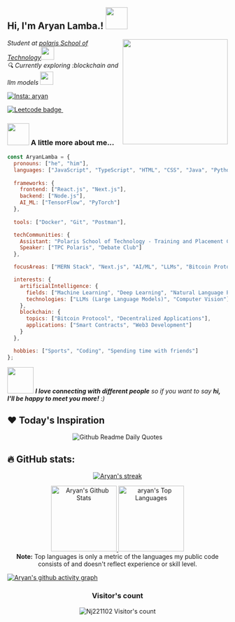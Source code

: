 <h2> Hi, I'm Aryan Lamba.!  <img src="https://media.giphy.com/media/WUm2STzv0N5fl3ezyr/giphy.gif" width="50"></h2>
<img align='right' src="output-onlinegiftools.gif" width="240">
<p><em> Student at <a href="https:https://polariscampus.com/">polaris  School of Technology</a><img src="https://media.giphy.com/media/fYSnHlufseco8Fh93Z/giphy.gif" width="30"></br> 🔍 Currently exploring :blockchain and llm models <img src="https://media.giphy.com/media/WUlplcMpOCEmTGBtBW/giphy.gif" width="30"> 
</em></p>

[![Insta: aryan](https://img.shields.io/twitter/follow/aryanlamba5566?style=social)](https://twitter.com/Aryanlamba011) &nbsp;&nbsp;

<a href="https://leetcode.com/aryan_lamba011/">
    <img src="https://img.shields.io/badge/-LeetCode-black?style=social&logo=Leetcode" alt="Leetcode badge">
</a> &nbsp;&nbsp;


### <img src="https://media.giphy.com/media/VgCDAzcKvsR6OM0uWg/giphy.gif" width="50"> A little more about me...  

```javascript
const AryanLamba = {
  pronouns: ["he", "him"],
  languages: ["JavaScript", "TypeScript", "HTML", "CSS", "Java", "Python"],
  
  frameworks: {
    frontend: ["React.js", "Next.js"],
    backend: ["Node.js"],
    AI_ML: ["TensorFlow", "PyTorch"]
  },
  
  tools: ["Docker", "Git", "Postman"],

  techCommunities: {
    Assistant: "Polaris School of Technology - Training and Placement Club",
    Speaker: ["TPC Polaris", "Debate Club"]
  },

  focusAreas: ["MERN Stack", "Next.js", "AI/ML", "LLMs", "Bitcoin Protocol", "DSA"],

  interests: {
    artificialIntelligence: {
      fields: ["Machine Learning", "Deep Learning", "Natural Language Processing (NLP)"],
      technologies: ["LLMs (Large Language Models)", "Computer Vision"]
    },
    blockchain: {
      topics: ["Bitcoin Protocol", "Decentralized Applications"],
      applications: ["Smart Contracts", "Web3 Development"]
    }
  },

  hobbies: ["Sports", "Coding", "Spending time with friends"]
};

```

<img src="https://media.giphy.com/media/LnQjpWaON8nhr21vNW/giphy.gif" width="60"> <em><b>I love connecting with different people</b> so if you want to say <b>hi, I'll be happy to meet you more!</b> :)</em>

## ❤️ Today's Inspiration
<p align="center">
  <img src="https://readme-daily-quotes.vercel.app/api?font=merienda" alt="Github Readme Daily Quotes">
</p>


##                        🔥 GitHub stats:

<p align="center">
  <a href="https://github.com/lambaaryan011">
    <img title="GitHub Stats" alt="Aryan's streak" src="https://streak-stats.demolab.com/?user=lambaaryan011&layout=compact&theme=react&hide_border=true&bg_color=1F222E&title_color=F85D7F&icon_color=F8D866"/>
  </a>
</p>

<p align="center">
  <a href="https://github.com/lambaaryan011">
    <img alt="Aryan's Github Stats" src="https://github-readme-stats.vercel.app/api?username=lambaaryan011&show_icons=true&include_all_commits=true&count_private=true&theme=react&hide_border=true&bg_color=1F222E&title_color=F85D7F&rank_icon=github&icon_color=F8D866" height="150px"/>
  </a>
  <a href="https://github.com/lambaaryan011">
    <img alt="aryan's Top Languages" src="https://github-readme-stats.vercel.app/api/top-langs/?username=lambaaryan011&layout=compact&theme=react&hide_border=true&bg_color=1F222E&title_color=F85D7F&icon_color=F8D866&hide=HTML,Jupyter%20Notebook" height="150px"/>
  </a>
  <br/>
  <b>Note:</b> Top languages is only a metric of the languages my public code consists of and doesn't reflect experience or skill level.
</p>



[![Aryan's github activity graph](https://github-readme-activity-graph.vercel.app/graph?username=lambaaryan011&bg_color=1F222E&color=F8D866&line=F85D7F&point=FFFFFF&area=true&hide_border=true)](https://github.com/Nj221102/github-readme-activity-graph)
<h3 align="center">Visitor's count</h3>
<p align="center"><img src="https://profile-counter.glitch.me/{Nj221102}/count.svg/" alt="Nj221102 Visitor's count" /></p>
